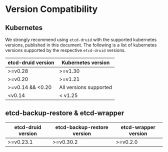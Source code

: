 

# Version Compatibility

## Kubernetes

We strongly recommend using `etcd-druid` with the supported kubernetes versions, published in this document.
The following is a list of kubernetes versions supported by the respective `etcd-druid` versions.

| etcd-druid version | Kubernetes version     |
|--------------------|------------------------|
| >=v0.28            | >=v1.30
| >=v0.20            | >=v1.21                |
| >=v0.14 && <0.20   | All versions supported |
| <v0.14             | < v1.25                |

## etcd-backup-restore & etcd-wrapper

| etcd-druid version | etcd-backup-restore version | etcd-wrapper version |
|--------------------|-----------------------------|----------------------|
| >=v0.23.1          | >=v0.30.2                   | >=v0.2.0             |

